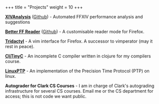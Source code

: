 +++
title = "Projects"
weight = 10
+++

[**XIVAnalysis**](https://xivanalysis.com/)
([Github](https://github.com/xivanalysis/xivanalysis)) - Automated FFXIV
performance analysis and suggestions

[**Better FF Reader**](/projects/better-ff-reader/)
([Github](https://github.com/IsaacKhor/better-ff-reader/)) - A customisable
reader mode for Firefox.

[**Tridactyl**](https://github.com/cmcaine/tridactyl) - A vim interface for
Firefox. A successor to vimperator (may it rest in peace).

[**CljTinyC**](https://github.com/IsaacKhor/cljtinyc) - An incomplete C compiler
written in clojure for my compilers course.

[**LinuxPTP**](http://linuxptp.sourceforge.net/) - An implementation of the
Precision Time Protocol (PTP) on linux.

**Autograder for Clark CS Courses** - I am in charge of Clark's autograding
infrastructure for several CS courses. Email me or the CS department for access;
this is not code we want public.
